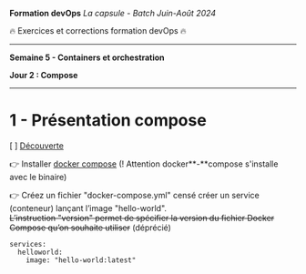 **Formation devOps**
_La capsule - Batch Juin-Août 2024_

:fire: Exercices et corrections formation devOps :fire:

---

**Semaine 5 - Containers et orchestration**

**Jour 2 : Compose**

---

# 1 - Présentation compose

[ ] <ins> Découverte </ins>

👉 Installer [docker compose](https://docs.docker.com/engine/install/linux) 
(! Attention docker**-**compose s'installe avec le binaire)

👉 Créez un fichier "docker-compose.yml" censé créer un service (conteneur) lançant l’image "hello-world".  
~~L’instruction "version" permet de spécifier la version du fichier Docker Compose qu’on souhaite utiliser~~ (déprécié)

```
services:
  helloworld:
    image: "hello-world:latest"
```
